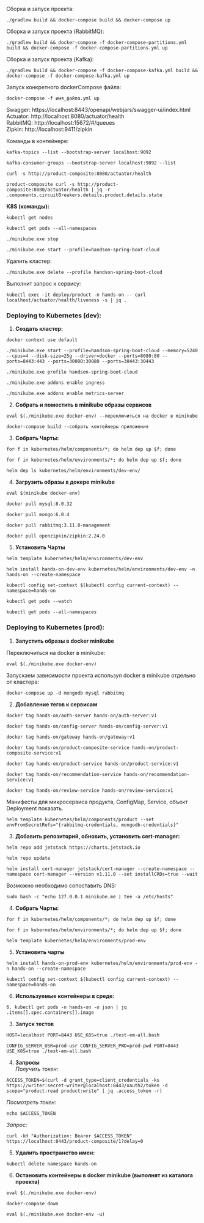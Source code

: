 Сборка и запуск проекта: 
```
./gradlew build && docker-compose build && docker-compose up
```  
Сборка и запуск проекта (RabbitMQ): 
```
./gradlew build && docker-compose -f docker-compose-partitions.yml build && docker-compose -f docker-compose-partitions.yml up  
```
Сборка и запуск проекта (Kafka): 
```
./gradlew build && docker-compose -f docker-compose-kafka.yml build && docker-compose -f docker-compose-kafka.yml up  
```
Запуск конкретного dockerCompose файла: 
```
docker-compose -f имя_файла.yml up  
```
Swagger: https://localhost:8443/openapi/webjars/swagger-ui/index.html  
Actuator: http://localhost:8080/actuator/health  
RabbitMQ: http://localhost:15672/#/queues  
Zipkin: http://localhost:9411/zipkin

Команды в контейнере:
```
kafka-topics --list --bootstrap-server localhost:9092
```
```
kafka-consumer-groups --bootstrap-server localhost:9092 --list
```
```
curl -s http://product-composite:8080/actuator/health
```
```
product-composite curl -s http://product-composite:8080/actuator/health | jq -r .components.circuitBreakers.details.product.details.state
```
__K8S (команды):__
```
kubectl get nodes
```
```
kubectl get pods --all-namespaces
```
```
./minikube.exe stop
```
```
./minikube.exe start --profile=handson-spring-boot-cloud
```
Удалить кластер:
```
./minikube.exe delete --profile handson-spring-boot-cloud
```
Выполнит запрос к сервису:
```
kubectl exec -it deploy/product -n hands-on -- curl localhost/actuator/health/liveness -s | jq .
```
### __Deploying to Kubernetes (dev):__
1. __Создать кластер:__
```
docker context use default  
```
```
./minikube.exe start --profile=handson-spring-boot-cloud --memory=5240 --cpus=4 --disk-size=25g --driver=docker --ports=8080:80 --ports=8443:443 --ports=30080:30080 --ports=30443:30443  
```
```
./minikube.exe profile handson-spring-boot-cloud  
```
```
./minikube.exe addons enable ingress  
```
```
./minikube.exe addons enable metrics-server  
```
2. __Собрать и поместить в minikube образы сервисов__
```
eval $(./minikube.exe docker-env) --переключиться на docker в minikube  
```
```
docker-compose build --собрать контейнеры приложения
```
3. __Собрать Чарты:__
```
for f in kubernetes/helm/components/*; do helm dep up $f; done
```  
```
for f in kubernetes/helm/environments/*; do helm dep up $f; done
```  
```
helm dep ls kubernetes/helm/environments/dev-env/
```
4. __Загрузить образы в докере minikube__
```
eval $(minikube docker-env)  
```
```
docker pull mysql:8.0.32  
```
```
docker pull mongo:6.0.4  
```
```
docker pull rabbitmq:3.11.8-management  
```
```
docker pull openzipkin/zipkin:2.24.0
```
5. __Установить Чарты__
```
helm template kubernetes/helm/environments/dev-env
```  
```
helm install hands-on-dev-env kubernetes/helm/environments/dev-env -n hands-on --create-namespace
```  
```
kubectl config set-context $(kubectl config current-context) --namespace=hands-on
```
```
kubectl get pods --watch  
```
```
kubectl get pods --all-namespaces
```
### __Deploying to Kubernetes (prod):__
1. __Запустить образы в docker minikube__

Переключиться на docker в minikube: 
```
eval $(./minikube.exe docker-env)
```  
Запускаем зависимости проекта используя docker в minikube отдельно от кластера: 
```
docker-compose up -d mongodb mysql rabbitmq
```
2. __Добавление тегов к сервисам__  
```
docker tag hands-on/auth-server hands-on/auth-server:v1
```  
```
docker tag hands-on/config-server hands-on/config-server:v1
```  
```
docker tag hands-on/gateway hands-on/gateway:v1  
```
```
docker tag hands-on/product-composite-service hands-on/product-composite-service:v1  
```
```
docker tag hands-on/product-service hands-on/product-service:v1  
```
```
docker tag hands-on/recommendation-service hands-on/recommendation-service:v1  
```
```
docker tag hands-on/review-service hands-on/review-service:v1  
```
Манифесты для микросервиса продукта, ConfigMap, Service, объект Deployment показать.  
```
helm template kubernetes/helm/components/product --set envFromSecretRefs="{rabbitmq-credentials, mongodb-credentials}"
```
3. __Добавить репозиторий, обновить, установить cert-manager:__  
```
helm repo add jetstack https://charts.jetstack.io
```  
```
helm repo update
```  
```
helm install cert-manager jetstack/cert-manager --create-namespace --namespace cert-manager --version v1.11.0 --set installCRDs=true --wait
```  
Возможно необходимо сопоставить DNS: 
```
sudo bash -c "echo 127.0.0.1 minikube.me | tee -a /etc/hosts"
```
4. __Собрать Чарты:__
```
for f in kubernetes/helm/components/*; do helm dep up $f; done
```  
```
for f in kubernetes/helm/environments/*; do helm dep up $f; done
```
```
helm template kubernetes/helm/environments/prod-env
```
5. __Установить чарты__
```
helm install hands-on-prod-env kubernetes/helm/environments/prod-env -n hands-on --create-namespace
```
```
kubectl config set-context $(kubectl config current-context) --namespace=hands-on
```
6. __Используемые контейнеры в среде:__ 
```
6. kubectl get pods -n hands-on -o json | jq .items[].spec.containers[].image
```
3. __Запуск тестов__  
```
HOST=localhost PORT=8443 USE_K8S=true ./test-em-all.bash
```  
```
CONFIG_SERVER_USR=prod-usr CONFIG_SERVER_PWD=prod-pwd PORT=8443 USE_K8S=true ./test-em-all.bash
```
4. __Запросы__  
*Получить токен:* 
```
ACCESS_TOKEN=$(curl -d grant_type=client_credentials -ks https://writer:secret-writer@localhost:8443/oauth2/token -d scope="product:read product:write" | jq .access_token -r)
```  
*Посмотреть токен:* 
```
echo $ACCESS_TOKEN
```  
*Запрос:* 
```
curl -kH "Authorization: Bearer $ACCESS_TOKEN" https://localhost:8443/product-composite/1?delay=0
```
5. __Удалить пространство имен:__ 
```
kubectl delete namespace hands-on
```  
6. __Остановить контейнеры в docker minikube (выполнят из каталога проекта)__  
```
eval $(./minikube.exe docker-env)
```  
```
docker-compose down
```  
```
eval $(./minikube.exe docker-env -u)
```  

